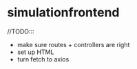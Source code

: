 # simulationfrontend

//TODO:::
- make sure routes + controllers are right
- set up HTML 
- turn fetch to axios